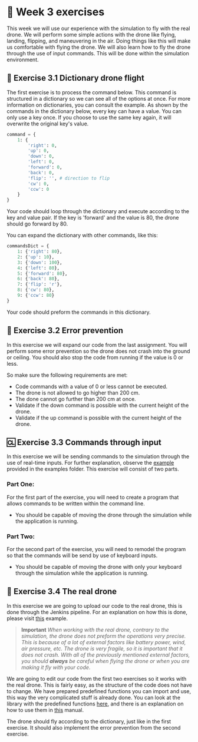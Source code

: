# :pencil: Week 3 exercises 
This week we will use our experience with the simulation to fly with the real drone. 
We will perform some simple actions with the drone like flying, landing, flipping, and maneuvering in the air. 
Doing things like this will make us comfortable with flying the drone.
We will also learn how to fly the drone through the use of input commands. This will be done within the simulation environment.

## :closed_book: Exercise 3.1 Dictionary drone flight

The first exercise is to process the command below. This command is structured in a dictionary so we can see all of the options at once. For more information on dictionaries, you can consult the example. As shown by the commands in the dictionary below, every key can have a value. You can only use a key once. If you choose to use the same key again, it will overwrite the original key's value.

```python
command = {
    1: {
        'right': 0,
        'up': 0,
        'down': 0,
        'left': 0,
        'forward': 0,
        'back': 0,
        'flip': '', # direction to flip
        'cw': 0,
        'ccw': 0
    }
}
```

Your code should loop through the dictionary and execute according to the key and value pair. If the key is 'forward' and the value is 80, the drone should go forward by 80.

You can expand the dictionary with other commands, like this:

```python
commandsDict = {
    1: {'right': 80},
    2: {'up': 10},
    3: {'down': 100},
    4: {'left': 80},
    5: {'forward': 80},
    6: {'back': 80},
    7: {'flip': 'r'},
    8: {'cw': 80},
    9: {'ccw': 80}
}
```

Your code should preform the commands in this dictionary. 

## :no_entry_sign: Exercise 3.2 Error prevention 

In this exercise we will expand our code from the last assignment. 
You will perform some error prevention so the drone does not crash into the ground or ceiling. 
You should also stop the code from running if the value is 0 or less.

So make sure the following requirements are met:
- Code commands with a value of 0 or less cannot be executed.
- The drone is not allowed to go higher than 200 cm.
- The done cannot go further than 200 cm at once.
- Validate if the down command is possible with the current height of the drone.
- Validate if the up command is possible with the current height of the drone.

## :cl: Exercise 3.3 Commands through input

In this exercise we will be sending commands to the simulation through the use of real-time inputs. 
For further explanation, observe the [example](/Week%203/Examples/Input.md) provided in the examples folder. 
This exercise will consist of two parts.

### Part One:

For the first part of the exercise, you will need to create a program that allows commands to be written within the command line. 

- You should be capable of moving the drone through the simulation while the application is running. 

### Part Two:

For the second part of the exercise, you will need to remodel the program so that the commands will be send by use of keyboard inputs. 

- You should be capable of moving the drone with only your keyboard through the simulation while the application is running.

## :helicopter: Exercise 3.4 The real drone

In this exercise we are going to upload our code to the real drone, this is done through the Jenkins pipeline. For an explanation on how this is done, please visit [this](/Week%203/Examples/DroneConnection.md) example. 

>**Important** *When working with the real drone, contrary to the simulation, the drone does not preform the operations very precise. This is because of a lot of external factors like battery power, wind, air pressure, etc. The drone is very fragile, so it is important that it does not crash. With all of the previously mentioned external factors, you should **always** be careful when flying the drone or when you are making it fly with your code.*

We are going to edit our code from the first two exercises so it works with the real drone. This is fairly easy, as the structure of the code does not have to change. We have prepared predefined functions you can import and use, this way the very complicated stuff is already done. You can look at the library with the predefined functions [here](), and there is an explanation on how to use them in [this](/Week%203/Examples/DroneExecution.md) manual.

The drone should fly according to the dictionary, just like in the first exercise. It should also implement the error prevention from the second exercise.
